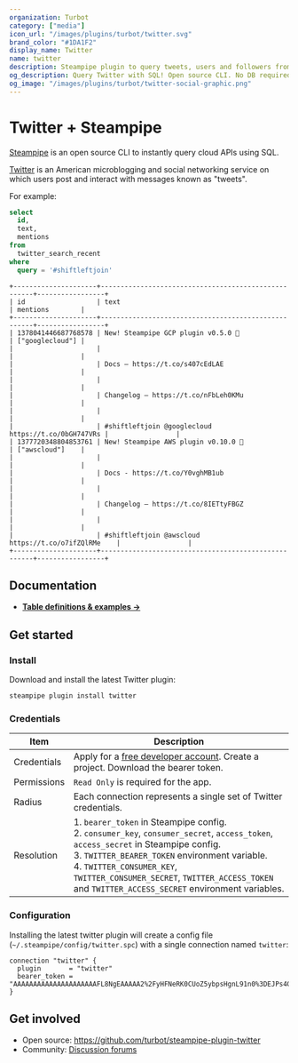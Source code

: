 ```yaml
---
organization: Turbot
category: ["media"]
icon_url: "/images/plugins/turbot/twitter.svg"
brand_color: "#1DA1F2"
display_name: Twitter
name: twitter
description: Steampipe plugin to query tweets, users and followers from Twitter.
og_description: Query Twitter with SQL! Open source CLI. No DB required.
og_image: "/images/plugins/turbot/twitter-social-graphic.png"
---
```


# Twitter + Steampipe

[Steampipe](https://steampipe.io) is an open source CLI to instantly query cloud APIs using SQL.

[Twitter](https://twitter.com) is an American microblogging and social networking service on which users post and interact with messages known as "tweets".

For example:

```sql
select
  id,
  text,
  mentions
from
  twitter_search_recent
where
  query = '#shiftleftjoin'
```

```
+---------------------+-----------------------------------------------------+-----------------+
| id                  | text                                                | mentions        |
+---------------------+-----------------------------------------------------+-----------------+
| 1378041446687768578 | New! Steampipe GCP plugin v0.5.0 🚀                 | ["googlecloud"] |
|                     |                                                     |                 |
|                     | Docs — https://t.co/s407cEdLAE                      |                 |
|                     |                                                     |                 |
|                     | Changelog — https://t.co/nFbLeh0KMu                 |                 |
|                     |                                                     |                 |
|                     | #shiftleftjoin @googlecloud https://t.co/0bGH747VRs |                 |
| 1377720348804853761 | New! Steampipe AWS plugin v0.10.0 🚀                | ["awscloud"]    |
|                     |                                                     |                 |
|                     | Docs - https://t.co/Y0vghMB1ub                      |                 |
|                     |                                                     |                 |
|                     | Changelog – https://t.co/8IETtyFBGZ                 |                 |
|                     |                                                     |                 |
|                     | #shiftleftjoin @awscloud https://t.co/o7ifZQlRMe    |                 |
+---------------------+-----------------------------------------------------+-----------------+
```

## Documentation

- **[Table definitions & examples →](/plugins/turbot/twitter/tables)**

## Get started

### Install

Download and install the latest Twitter plugin:

```bash
steampipe plugin install twitter
```

### Credentials

| Item | Description |
| - | - |
| Credentials | Apply for a [free developer account](https://developer.twitter.com/en/apply-for-access). Create a project. Download the bearer token. |
| Permissions | `Read Only` is required for the app. |
| Radius | Each connection represents a single set of Twitter credentials. |
| Resolution |  1. `bearer_token` in Steampipe config.<br />2. `consumer_key`, `consumer_secret`, `access_token`, `access_secret` in Steampipe config.<br />3. `TWITTER_BEARER_TOKEN` environment variable.<br />4. `TWITTER_CONSUMER_KEY`, `TWITTER_CONSUMER_SECRET`, `TWITTER_ACCESS_TOKEN` and `TWITTER_ACCESS_SECRET` environment variables. |

### Configuration

Installing the latest twitter plugin will create a config file (`~/.steampipe/config/twitter.spc`) with a single connection named `twitter`:

```hcl
connection "twitter" {
  plugin       = "twitter"
  bearer_token = "AAAAAAAAAAAAAAAAAAAAAFL8NgEAAAAA2%2FyHFNeRK0CUoZ5ybpsHgnL91n0%3DEJPs4GsJVU8ZlrHYr1x0eyb4Br48WeqLtmM4aAKbIxpInTrrIu"
}
```

## Get involved

* Open source: https://github.com/turbot/steampipe-plugin-twitter
* Community: [Discussion forums](https://github.com/turbot/steampipe/discussions)
